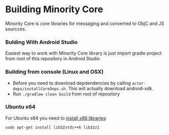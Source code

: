 # Building Minority Core

Minority Core is core libraries for messaging and converted to ObjC and JS sourcces.

### Bulding With Android Studio

Easiest way to work with Minority Core library is just import gradle project from root of this repository in Android Studio

### Building from console (Linux and OSX)

* Before you need to download depdendencies by calling `actor-deps/installCoreDeps.sh`. This will actually download android-sdk.
* Run `./gradlew clean build` from root of repository

### Ubuntu x64

For Ubuntu x64 you need to [install x86 libraries](http://stackoverflow.com/a/23201209/1973243):

```sudo apt-get install lib32stdc++6 lib32z1```